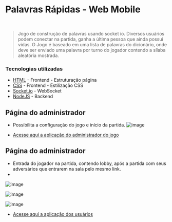 # Palavras Rápidas - Web Mobile


&nbsp;
> Jogo de construção de palavras usando socket io.
> Diversos usuários podem conectar na partida, ganha a última pessoa que ainda possui vidas. 
> O Jogo é baseado em uma lista de palavras do dicionário, onde deve ser enviado uma palavra por turno do jogador contendo a sílaba aleatória mostrada. 


### Tecnologias utilizadas


* [HTML](https://developer.mozilla.org/en-US/docs/Web/HTML) - Frontend - Estruturação página
* [CSS](https://developer.mozilla.org/en-US/docs/Web/CSS) - Frontend - Estilização CSS
* [Socket.io](https://socket.io/pt-br/) - WebSocket
* [NodeJS](https://nodejs.org/en) - Backend

## Página do administrador
 - Possibilita a configuração do jogo e início da partida.
![image](https://github.com/user-attachments/assets/ceb4be0a-9a73-43d0-b349-3dc27dd488be)

* [Acesse aqui a aplicação do administrador do jogo](https://palavrarapida.onrender.com/admin/)

## Página do administrador
 - Entrada do jogador na partida, contendo lobby, após a partida com seus adversários que entrarem na sala pelo mesmo link.
 - 
![image](https://github.com/user-attachments/assets/85a60e05-27d2-4132-8730-a177c72504e2)

![image](https://github.com/user-attachments/assets/260a91d9-b392-48bc-86ba-4ca62545ec8b)

![image](https://github.com/user-attachments/assets/6d0f57c2-1712-4993-be50-952476d93bb1)

* [Acesse aqui a aplicação dos usuários](https://palavrarapida.onrender.com/client/)


